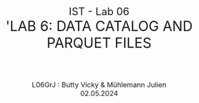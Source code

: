 <div id='_export_cover' style="height:50vh">
  <div id='_export_title' style="margin-top: 50%;text-align: center;font-size: 1.5rem;">IST - Lab 06</div>
  <div id='_export_subject' style="text-align: center;font-size: 2rem;">'LAB 6: DATA CATALOG AND PARQUET FILES</div>
  <br><br><br><br>
  <div id='_export_author' style="text-align: center;font-size: 1rem;">L06GrJ : Butty Vicky & Mühlemann Julien</div>
  <div id='_export_date' style="text-align: center;font-size: 1rem;">02.05.2024</div>
</div>
<script>
    var $cover = document.querySelector("#_export_cover");
    var title = document.querySelector("meta[name='title']").getAttribute("content");
    var subject = document.querySelector("meta[name='subject']").getAttribute("content");
    var author= document.querySelector("meta[name='author']").getAttribute("content");
    var group = document.querySelector("meta[name='group']").getAttribute("content");
    var date = document.querySelector("meta[name='date']").getAttribute("content");

<div style="page-break-after: always; break-after: page;"></div>


## TASK 1: EXPLORE NEW YORK CITY TAXI TRIP DATA

>Navigate to the TLC Trip Record Data website. The taxi commission publishes data on four types of cabs. Which are they?

1. Yellow taxis: 

2. Green taxis:

3. FHV: for hire vehicles

4. HVFHS: high volume for hire service



>Find the PDF file with the data dictionary for the yellow cab data on web site. Does it contain the data types?
It seems to contain only the descriptions and for some attributes the explanation of the categories.

>The yellow cab data is available in what types of files?
It is only available in PARQUET format.
It seems that some backups are available in csv format according to the bucket.

>Find the copy of the data product in the Registry of Open Data on AWS. What is the bucket name? In which region is the bucket? Open the bucket in the S3 console.

arn:aws:s3:::nyc-tlc is the name of the bucket
region:US East (N. Virginia) us-east-1

>In this lab we are going to use the yellow cab trip data. In which folder are the CSV files for yellow cabs?
>Does this folder only contain yellow cab data?
>In which folder are the Parquet files for yellow cabs? 
>Does this folder only contain yellow cab data?

The csv files for yellow cabs are in the s3::nyc-tlc/opendata_repo/opendata_webconvert/yellow.
Yes they seem to be sorted by vehicle type.
The PARQUET files for yellow cabs are located in the trip_data folder.
no it contains mixed up files from all the vehicle types.


>Is Amazon's copy up-to-date compared to the original data product?